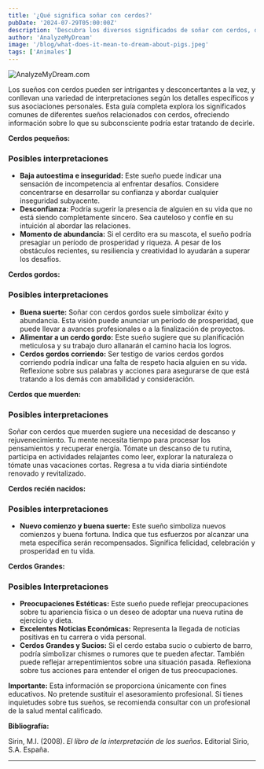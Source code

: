 ```yaml
---
title: '¿Qué significa soñar con cerdos?'
pubDate: '2024-07-29T05:00:00Z'
description: 'Descubra los diversos significados de soñar con cerdos, desde su conexión con la prosperidad hasta su simbolismo de imprudencia, todo dependiendo del contexto onírico.'
author: 'AnalyzeMyDream'
image: '/blog/what-does-it-mean-to-dream-about-pigs.jpeg'
tags: ['Animales']
---
```


![AnalyzeMyDream.com](/blog/what-does-it-mean-to-dream-about-pigs.jpeg)


Los sueños con cerdos pueden ser intrigantes y desconcertantes a la vez, y conllevan una variedad de interpretaciones según los detalles específicos y sus asociaciones personales. Esta guía completa explora los significados comunes de diferentes sueños relacionados con cerdos, ofreciendo información sobre lo que su subconsciente podría estar tratando de decirle.

**Cerdos pequeños:**

### Posibles interpretaciones

- **Baja autoestima e inseguridad:** Este sueño puede indicar una sensación de incompetencia al enfrentar desafíos. Considere concentrarse en desarrollar su confianza y abordar cualquier inseguridad subyacente.
- **Desconfianza:** Podría sugerir la presencia de alguien en su vida que no está siendo completamente sincero. Sea cauteloso y confíe en su intuición al abordar las relaciones.
- **Momento de abundancia:** Si el cerdito era su mascota, el sueño podría presagiar un período de prosperidad y riqueza. A pesar de los obstáculos recientes, su resiliencia y creatividad lo ayudarán a superar los desafíos.

**Cerdos gordos:**

### Posibles interpretaciones

- **Buena suerte:** Soñar con cerdos gordos suele simbolizar éxito y abundancia. Esta visión puede anunciar un período de prosperidad, que puede llevar a avances profesionales o a la finalización de proyectos.
- **Alimentar a un cerdo gordo:** Este sueño sugiere que su planificación meticulosa y su trabajo duro allanarán el camino hacia los logros.
- **Cerdos gordos corriendo:** Ser testigo de varios cerdos gordos corriendo podría indicar una falta de respeto hacia alguien en su vida. Reflexione sobre sus palabras y acciones para asegurarse de que está tratando a los demás con amabilidad y consideración.

**Cerdos que muerden:**

### Posibles interpretaciones

Soñar con cerdos que muerden sugiere una necesidad de descanso y rejuvenecimiento. Tu mente necesita tiempo para procesar los pensamientos y recuperar energía. Tómate un descanso de tu rutina, participa en actividades relajantes como leer, explorar la naturaleza o tómate unas vacaciones cortas. Regresa a tu vida diaria sintiéndote renovado y revitalizado.

**Cerdos recién nacidos:**

### Posibles interpretaciones

- **Nuevo comienzo y buena suerte:** Este sueño simboliza nuevos comienzos y buena fortuna. Indica que tus esfuerzos por alcanzar una meta específica serán recompensados. Significa felicidad, celebración y prosperidad en tu vida.

**Cerdos Grandes:**

### Posibles Interpretaciones

- **Preocupaciones Estéticas:** Este sueño puede reflejar preocupaciones sobre tu apariencia física o un deseo de adoptar una nueva rutina de ejercicio y dieta.
- **Excelentes Noticias Económicas:** Representa la llegada de noticias positivas en tu carrera o vida personal.
- **Cerdos Grandes y Sucios:** Si el cerdo estaba sucio o cubierto de barro, podría simbolizar chismes o rumores que te pueden afectar. También puede reflejar arrepentimientos sobre una situación pasada. Reflexiona sobre tus acciones para entender el origen de tus preocupaciones.

**Importante:** Esta información se proporciona únicamente con fines educativos. No pretende sustituir el asesoramiento profesional. Si tienes inquietudes sobre tus sueños, se recomienda consultar con un profesional de la salud mental calificado.

**Bibliografía:**

Sirin, M.I. (2008). *El libro de la interpretación de los sueños*. Editorial Sirio, S.A. España.

---